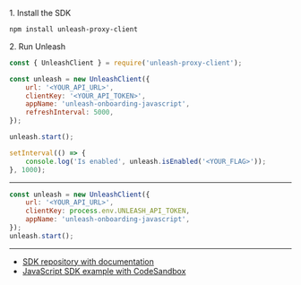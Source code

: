 1\. Install the SDK
```sh
npm install unleash-proxy-client
```

2\. Run Unleash
```js
const { UnleashClient } = require('unleash-proxy-client');

const unleash = new UnleashClient({
    url: '<YOUR_API_URL>',
    clientKey: '<YOUR_API_TOKEN>',
    appName: 'unleash-onboarding-javascript',
    refreshInterval: 5000,
});

unleash.start();

setInterval(() => {
    console.log('Is enabled', unleash.isEnabled('<YOUR_FLAG>'));
}, 1000);
```
---
```js
const unleash = new UnleashClient({
    url: '<YOUR_API_URL>',
    clientKey: process.env.UNLEASH_API_TOKEN,
    appName: 'unleash-onboarding-javascript',
});
unleash.start();
```

---
- [SDK repository with documentation](https://github.com/Unleash/unleash-proxy-client-js)
- [JavaScript SDK example with CodeSandbox](https://github.com/Unleash/unleash-sdk-examples/tree/main/JavaScript)
